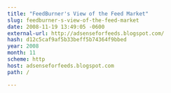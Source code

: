 ```yaml
---
title: "FeedBurner's View of the Feed Market"
slug: feedburner-s-view-of-the-feed-market
date: 2008-11-19 13:49:05 -0600
external-url: http://adsenseforfeeds.blogspot.com/
hash: d12c5caf9af5b33beff5b74364f9bbed
year: 2008
month: 11
scheme: http
host: adsenseforfeeds.blogspot.com
path: /

---
```



